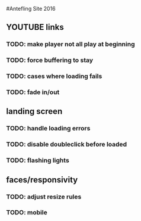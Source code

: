 #Antefling Site 2016

## YOUTUBE links

### TODO: make player not all play at beginning
### TODO: force buffering to stay
### TODO: cases where loading fails
### TODO: fade in/out

## landing screen

### TODO: handle loading errors
### TODO: disable doubleclick before loaded
### TODO: flashing lights

## faces/responsivity

### TODO: adjust resize rules
### TODO: mobile